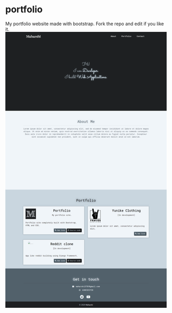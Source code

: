 # portfolio
My portfolio website made with bootstrap.
Fork the repo and edit if you like it.
![Screenshot](assets/img/screenshot.png)
